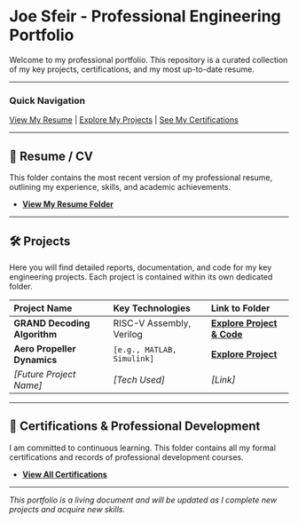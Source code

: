 # Joe Sfeir - Professional Engineering Portfolio

Welcome to my professional portfolio. This repository is a curated collection of my key projects, certifications, and my most up-to-date resume.

---

### Quick Navigation
[View My Resume](#-resume--cv) | [Explore My Projects](#️-projects) | [See My Certifications](#-certifications--professional-development)

---

## 📄 Resume / CV

This folder contains the most recent version of my professional resume, outlining my experience, skills, and academic achievements.

*   [**View My Resume Folder**](./resume/)

---

## 🛠️ Projects

Here you will find detailed reports, documentation, and code for my key engineering projects. Each project is contained within its own dedicated folder.

| Project Name | Key Technologies | Link to Folder |
| :--- | :--- | :--- |
| **GRAND Decoding Algorithm** | RISC-V Assembly, Verilog | [**Explore Project & Code**](./projects/grand_decoder/) |
| **Aero Propeller Dynamics** | `[e.g., MATLAB, Simulink]` | [**Explore Project**](./projects/aero_propeller/) |
| *[Future Project Name]* | *[Tech Used]* | *[Link]* |


---

## 📜 Certifications & Professional Development

I am committed to continuous learning. This folder contains all my formal certifications and records of professional development courses.

*   [**View All Certifications**](./certificates/)

---
*This portfolio is a living document and will be updated as I complete new projects and acquire new skills.*
